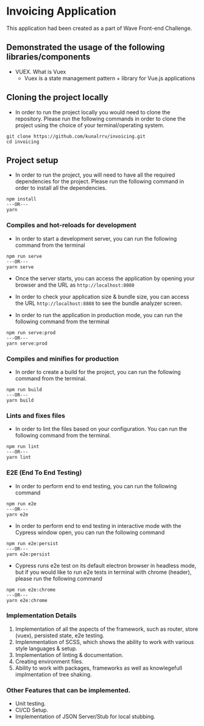 # Invoicing Application
This application had been created as a part of Wave Front-end Challenge.

## Demonstrated the usage of the following libraries/components
- VUEX. What is Vuex
    - Vuex is a state management pattern + library for Vue.js applications

## Cloning the project locally
- In order to run the project locally you would need to clone the repository. Please run the following commands in order to clone the project using the choice of your terminal/operating system.
```
git clone https://github.com/kunalrrv/invoicing.git
cd invoicing
```

## Project setup
- In order to run the project, you will need to have all the required dependencies for the project. Please run the following command in order to install all the dependencies.
```
npm install
---OR---
yarn
```

### Compiles and hot-reloads for development
- In order to start a development server, you can run the following command from the terminal
```
npm run serve
---OR---
yarn serve
```

- Once the server starts, you can access the application by opening your browser and the URL as `http://localhost:8080`
- In order to check your application size & bundle size, you can access the URL `http://localhost:8888` to see the bundle analyzer screen. 

- In order to run the application in production mode, you can run the following command from the terminal
```
npm run serve:prod
---OR---
yarn serve:prod
```

### Compiles and minifies for production
- In order to create a build for the project, you can run the following command from the terminal.
```
npm run build
---OR---
yarn build
```

### Lints and fixes files
- In order to lint the files based on your configuration. You can run the following command from the terminal.
```
npm run lint
---OR---
yarn lint
```


### E2E (End To End Testing)
- In order to perform end to end testing, you can run the following command
```
npm run e2e
---OR---
yarn e2e
```

- In order to perform end to end testing in interactive mode with the Cypress window open, you can run the following command
```
npm run e2e:persist
---OR---
yarn e2e:persist
```

- Cypress runs e2e test on its default electron browser in headless mode, but if you would like to run e2e tests in terminal with chrome (header), please run the following command
```
npm run e2e:chrome
---OR---
yarn e2e:chrome
```

### Implementation Details
1) Implementation of all the aspects of the framework, such as router, store (vuex), persisted state, e2e testing.
2) Implenmentation of SCSS, which shows the ability to work with various style languages & setup.
3) Implementation of linting & documentation.
4) Creating environment files.
5) Ability to work with packages, frameworks as well as knowlegefull implmentation of tree shaking.

### Other Features that can be implemented. 
- Unit testing. 
- CI/CD Setup.
- Implementation of JSON Server/Stub for local stubbing.